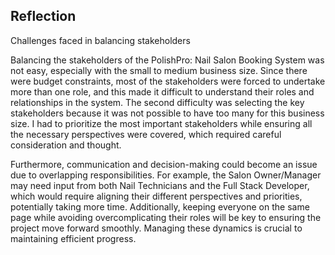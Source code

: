 ## Reflection 
Challenges faced in balancing stakeholders

Balancing the stakeholders of the PolishPro: Nail Salon Booking System was not easy, especially with the small to medium business size. Since there were budget constraints, most of the stakeholders were forced to undertake more than one role, and this made it difficult to understand their roles and relationships in the system. The second difficulty was selecting the key stakeholders because it was not possible to have too many for this business size. I had to prioritize the most important stakeholders while ensuring all the necessary perspectives were covered, which required careful consideration and thought.

Furthermore, communication and decision-making could become an issue due to overlapping responsibilities. For example, the Salon Owner/Manager may need input from both Nail Technicians and the Full Stack Developer, which would require aligning their different perspectives and priorities, potentially taking more time. Additionally, keeping everyone on the same page while avoiding overcomplicating their roles will be key to ensuring the project move forward smoothly. Managing these dynamics is crucial to maintaining efficient progress.
